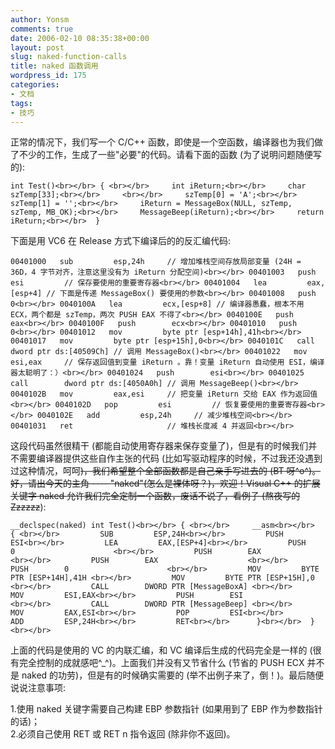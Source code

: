 ```yaml
---
author: Yonsm
comments: true
date: 2006-02-10 08:35:38+00:00
layout: post
slug: naked-function-calls
title: naked 函数调用
wordpress_id: 175
categories:
- 文档
tags:
- 技巧
---
```


正常的情况下，我们写一个 C/C++ 函数，即使是一个空函数，编译器也为我们做了不少的工作，生成了一些"必要"的代码。请看下面的函数 (为了说明问题随便写的):   


<!-- more -->  
  

    
    int Test()<br></br> { <br></br>     int iReturn;<br></br>     char szTemp[33];<br></br>     <br></br>     szTemp[0] = 'A';<br></br>     szTemp[1] = '';<br></br>     iReturn = MessageBox(NULL, szTemp, szTemp, MB_OK);<br></br>     MessageBeep(iReturn);<br></br>     return iReturn;<br></br>  }

  


下面是用 VC6 在 Release 方式下编译后的的反汇编代码:

  
  

    
    00401000   sub         esp,24h     // 增加堆栈空间存放局部变量 (24H = 36D，4 字节对齐，注意这里没有为 iReturn 分配空间)<br></br> 00401003   push        esi         // 保存要使用的重要寄存器<br></br> 00401004   lea         eax,[esp+4] // 下面是传递 MessageBox() 要使用的参数<br></br> 00401008   push        0<br></br> 0040100A   lea         ecx,[esp+8] // 编译器愚蠢，根本不用 ECX，两个都是 szTemp，两次 PUSH EAX 不得了<br></br> 0040100E   push        eax<br></br> 0040100F   push        ecx<br></br> 00401010   push        0<br></br> 00401012   mov         byte ptr [esp+14h],41h<br></br> 00401017   mov         byte ptr [esp+15h],0<br></br> 0040101C   call        dword ptr ds:[40509Ch] // 调用 MessageBox()<br></br> 00401022   mov         esi,eax     // 保存返回值到变量 iReturn 。靠！变量 iReturn 自动使用 ESI，编译器太聪明了：）<br></br> 00401024   push        esi<br></br> 00401025   call        dword ptr ds:[4050A0h] // 调用 MessageBeep()<br></br> 0040102B   mov         eax,esi     // 把变量 iReturn 交给 EAX 作为返回值<br></br> 0040102D   pop         esi         // 恢复要使用的重要寄存器<br></br> 0040102E   add         esp,24h     // 减少堆栈空间<br></br> 00401031   ret                     // 堆栈长度减 4 并返回<br></br> 

  


  
这段代码虽然很精干 (都能自动使用寄存器来保存变量了)，但是有的时候我们并不需要编译器提供这些自作主张的代码 (比如写驱动程序的时候，不过我还没遇到过这种情况，呵呵~~)，我们希望整个全部函数都是自己亲手写进去的 (BT 呀^o^)。好，请出今天的主角 ---- "naked"(怎么是裸体呀？)，欢迎！Visual C++ 的扩展关键字 naked 允许我们完全定制一个函数，废话不说了，看例子 (熬夜写的 Zzzzzz~~):

  
  

    
    __declspec(naked) int Test()<br></br> { <br></br>     __asm<br></br>     { <br></br>         SUB         ESP,24H<br></br>         PUSH        ESI<br></br>         LEA         EAX,[ESP+4]<br></br>         PUSH        0                      <br></br>         PUSH        EAX                    <br></br>         PUSH        EAX                    <br></br>         PUSH        0                      <br></br>         MOV         BYTE PTR [ESP+14H],41H <br></br>         MOV         BYTE PTR [ESP+15H],0   <br></br>         CALL        DWORD PTR [MessageBoxA] <br></br>         MOV         ESI,EAX<br></br>         PUSH        ESI                    <br></br>         CALL        DWORD PTR [MessageBeep] <br></br>         MOV         EAX,ESI<br></br>         POP         ESI<br></br>         ADD         ESP,24H<br></br>         RET<br></br>      }<br></br>  }<br></br> 

  


上面的代码是使用的 VC 的内联汇编，和 VC 编译后生成的代码完全是一样的 (很有完全控制的成就感吧^_^)。上面我们并没有又节省什么 (节省的 PUSH ECX 并不是 naked 的功劳)，但是有的时候确实需要的 (举不出例子来了，倒！)。最后随便说说注意事项:   
  
1.使用 naked 关键字需要自己构建 EBP 参数指针 (如果用到了 EBP 作为参数指针的话)；  
2.必须自己使用 RET 或 RET n 指令返回 (除非你不返回)。  


  

